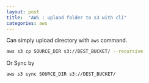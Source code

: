 ```yaml
---
layout: post
title:  "AWS : upload folder to s3 with cli"
categories: aws
---
```



Can simply upload directory with `aws` command.

```bash
aws s3 cp SOURCE_DIR s3://DEST_BUCKET/ --recursive
```

Or Sync by

```bash
aws s3 sync SOURCE_DIR s3://DEST_BUCKET/
```
